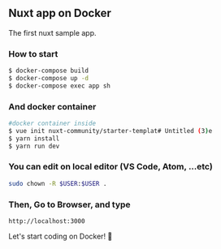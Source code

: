 ## Nuxt app on Docker
The first nuxt sample app.
### How to start
```sh
$ docker-compose build
$ docker-compose up -d
$ docker-compose exec app sh
```
### And docker container
```sh
#docker container inside
$ vue init nuxt-community/starter-templat# Untitled (3)e
$ yarn install
$ yarn run dev
```
### You can edit on local editor (VS Code, Atom, ...etc)
```sh
sudo chown -R $USER:$USER .
```
### Then, Go to Browser, and type
```
http://localhost:3000
```
Let's start coding on Docker! :whale: